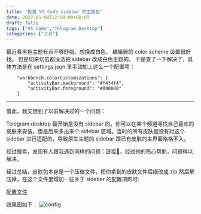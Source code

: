 ```yaml
---
title: "配置 VS Code sidebar 的主题色"
date: 2022-05-08T22:09:00+08:00
draft: false
tags: ["VS Code","Telegram Desktop"]
categories: ["工具"]
---
```


最近看黑色主题有点不够舒服，想换成白色， 编辑器的 color scheme 设置很好找。
但是切来切去都没法把 sidebar 改成白色主题的。
于是查了一下解决了，具体方法是在 settings.json 里手动加上这么一个配置项：

```    
    "workbench.colorCustomizations": {
        "activityBar.background": "#f4f4f4",
        "activityBar.foreground": "#000000"
    }
```

----

借此，我又想到了以前解决过的一个问题：

Telegram desktop 最开始是没有 sidebar 的，你可以在某个频道寻找自己喜欢的皮肤来安装。但是后来多出来个 sidebar 区域。当时的所有皮肤是没有对这个 sidebar 进行适配的，导致原生主题的 sidebar 跟已有皮肤的主界面格格不入。

经过搜索，发现有人跟我遇到同样的问题：[链接🔗](https://github.com/telegramdesktop/tdesktop/issues/7509)，经过他的热心帮助，问题得以解决。

经过总结，皮肤包本身是一个压缩文件，把你拿到的皮肤文件后缀改成 zip 然后解压掉，在这个文件里增加一些关于 sidebar 的配置项即可:

[配置文件](/files/japanserenity.tdesktop-theme)

效果图如下：
![config](/post-images/telegram-sidebar.jpg)

